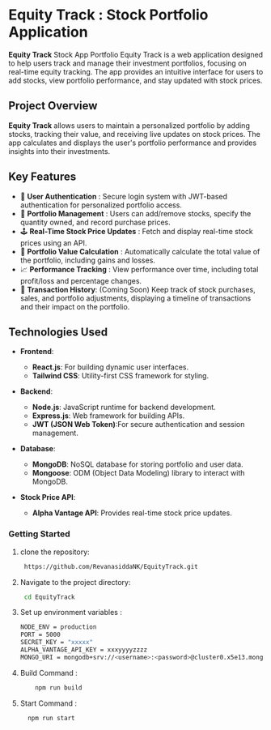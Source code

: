 # Equity Track : Stock Portfolio Application

**Equity Track** Stock App Portfolio Equity Track is a web application designed to help users track and manage their investment portfolios, focusing on real-time equity tracking. The app provides an intuitive interface for users to add stocks, view portfolio performance, and stay updated with stock prices.

## Project Overview

**Equity Track** allows users to maintain a personalized portfolio by adding stocks, tracking their value, and receiving live updates on stock prices. The app calculates and displays the user's portfolio performance and provides insights into their investments.

## Key Features

- 🎤 **User  Authentication** :  Secure login system with JWT-based authentication for personalized portfolio access.
- 💼 **Portfolio Management** :  Users can add/remove stocks, specify the quantity owned, and record purchase prices.
- 🕹️ **Real-Time Stock Price Updates** :  Fetch and display real-time stock prices using an API.
- 🧮 **Portfolio Value Calculation** : Automatically calculate the total value of the portfolio, including gains and losses.
- 📈 **Performance Tracking** : View performance over time, including total profit/loss and percentage changes.
- 📅 **Transaction History**: (Coming Soon) Keep track of stock purchases, sales, and portfolio adjustments, displaying a timeline of transactions and their impact on the portfolio.

## Technologies Used

- **Frontend**:  
  - **React.js**:  For building dynamic user interfaces.
  - **Tailwind CSS**: Utility-first CSS framework for styling.
    
- **Backend**:  
  - **Node.js**:  JavaScript runtime for backend development.
  - **Express.js**: Web framework for building APIs.
  - **JWT (JSON Web Token)**:For secure authentication and session management.

- **Database**:  
  - **MongoDB**:  NoSQL database for storing portfolio and user data.
  -  **Mongoose**:  ODM (Object Data Modeling) library to interact with MongoDB.
    
- **Stock Price API**:  
  - **Alpha Vantage API**: Provides real-time stock price updates.

### Getting Started


1. clone the repository:
   ```bash
    https://github.com/RevanasiddaNK/EquityTrack.git
   ```
   
2. Navigate to the project directory:
   ```bash
    cd EquityTrack
   ```
   
3. Set up environment variables :
   ```bash
   NODE_ENV = production
   PORT = 5000
   SECRET_KEY = "xxxxx"
   ALPHA_VANTAGE_API_KEY = xxxyyyyzzzz
   MONGO_URI = mongodb+srv://<username>:<password>@cluster0.x5e13.mongodb.net/?retryWrites=true&w=majority&appName=Cluster0
   ```
  
4. Build Command :
   ```bash
       npm run build
   ```

5. Start Command :
   ```bash
     npm run start
